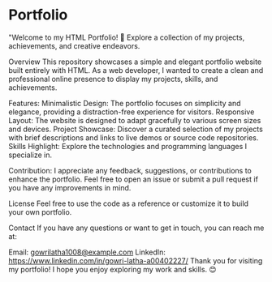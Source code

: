 # Portfolio
"Welcome to my HTML Portfolio! 🌟 Explore a collection of my projects, achievements, and creative endeavors.

Overview
This repository showcases a simple and elegant portfolio website built entirely with HTML. As a web developer, I wanted to create a clean and professional online presence to display my projects, skills, and achievements.

Features:
Minimalistic Design: The portfolio focuses on simplicity and elegance, providing a distraction-free experience for visitors.
Responsive Layout: The website is designed to adapt gracefully to various screen sizes and devices.
Project Showcase: Discover a curated selection of my projects with brief descriptions and links to live demos or source code repositories.
Skills Highlight: Explore the technologies and programming languages I specialize in.


Contribution:
I appreciate any feedback, suggestions, or contributions to enhance the portfolio. Feel free to open an issue or submit a pull request if you have any improvements in mind.

License
Feel free to use the code as a reference or customize it to build your own portfolio.

Contact
If you have any questions or want to get in touch, you can reach me at:

Email: gowrilatha1008@example.com
LinkedIn: https://www.linkedin.com/in/gowri-latha-a00402227/
Thank you for visiting my portfolio! I hope you enjoy exploring my work and skills. 😊
